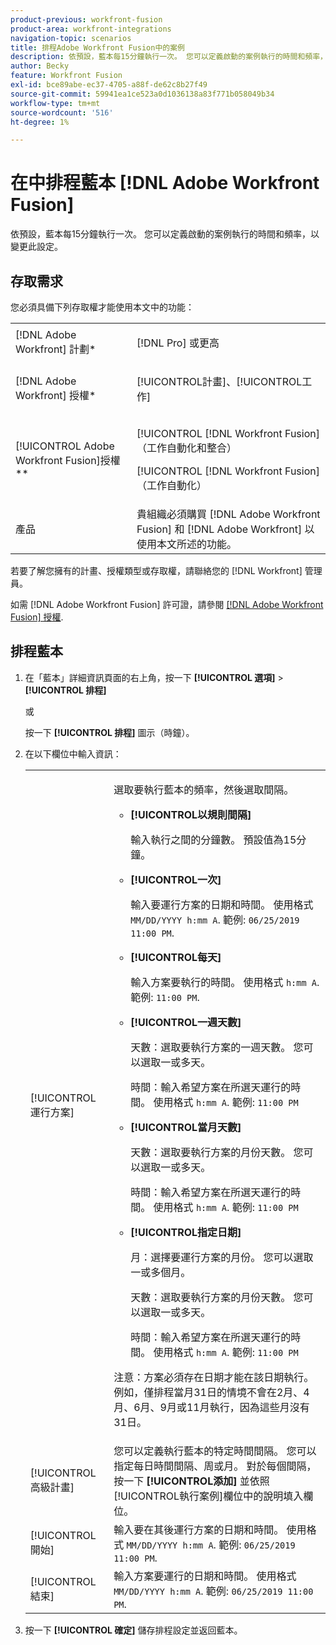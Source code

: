 ```yaml
---
product-previous: workfront-fusion
product-area: workfront-integrations
navigation-topic: scenarios
title: 排程Adobe Workfront Fusion中的案例
description: 依預設，藍本每15分鐘執行一次。 您可以定義啟動的案例執行的時間和頻率，以變更此設定。
author: Becky
feature: Workfront Fusion
exl-id: bce89abe-ec37-4705-a88f-de62c8b27f49
source-git-commit: 59941ea1ce523a0d1036138a83f771b058049b34
workflow-type: tm+mt
source-wordcount: '516'
ht-degree: 1%

---
```


# 在中排程藍本 [!DNL Adobe Workfront Fusion]

依預設，藍本每15分鐘執行一次。 您可以定義啟動的案例執行的時間和頻率，以變更此設定。

## 存取需求

您必須具備下列存取權才能使用本文中的功能：

<table style="table-layout:auto">   
 <col> 
 <col> 
 <tbody> 
  <tr> 
    <td role="rowheader">[!DNL Adobe Workfront] 計劃*</td> 
   <td> <p>[!DNL Pro] 或更高</p> </td> 
  </tr> 
  <tr data-mc-conditions=""> 
   <td role="rowheader">[!DNL Adobe Workfront] 授權*</td> 
   <td> <p>[!UICONTROL計畫]、[!UICONTROL工作]</p> </td> 
  </tr> 
  <tr> 
   <td role="rowheader">[!UICONTROL Adobe Workfront Fusion]授權**</td> 
  <td> <p>[!UICONTROL [!DNL Workfront Fusion] （工作自動化和整合） </p><p>[!UICONTROL [!DNL Workfront Fusion] （工作自動化） </p>  </td>    </tr> 
  <tr> 
   <td role="rowheader">產品</td> 
   <td>貴組織必須購買 [!DNL Adobe Workfront Fusion] 和 [!DNL Adobe Workfront] 以使用本文所述的功能。</td> 
  </tr> 
 </tbody> 
</table>

若要了解您擁有的計畫、授權類型或存取權，請聯絡您的 [!DNL Workfront] 管理員。

如需 [!DNL Adobe Workfront Fusion] 許可證，請參閱 [[!DNL Adobe Workfront Fusion] 授權](../../workfront-fusion/get-started/license-automation-vs-integration.md).

## 排程藍本

1. 在「藍本」詳細資訊頁面的右上角，按一下 **[!UICONTROL 選項]** > **[!UICONTROL 排程]**

   或

   按一下 **[!UICONTROL 排程]** 圖示（時鐘）。

1. 在以下欄位中輸入資訊：

   <table style="table-layout:auto">   
    <col> 
    <col> 
    <tbody> 
     <tr> 
      <td role="rowheader">[!UICONTROL運行方案]</td> 
      <td> <p>選取要執行藍本的頻率，然後選取間隔。</p> 
       <ul> 
        <li> <p><strong>[!UICONTROL以規則間隔]</strong> </p> <p>輸入執行之間的分鐘數。 預設值為15分鐘。</p> </li> 
        <li> <p><strong>[!UICONTROL一次]</strong> </p> <p>輸入要運行方案的日期和時間。 使用格式 <code>MM/DD/YYYY h:mm A</code>. 範例: <code>06/25/2019 11:00 PM</code>.</p> </li> 
        <li> <p><strong>[!UICONTROL每天]</strong> </p> <p>輸入方案要執行的時間。 使用格式 <code>h:mm A</code>. 範例: <code>11:00 PM</code>.</p> </li> 
        <li> <p><strong>[!UICONTROL一週天數]</strong> </p> <p>天數：選取要執行方案的一週天數。 您可以選取一或多天。</p> <p>時間：輸入希望方案在所選天運行的時間。 使用格式 <code>h:mm A</code>. 範例: <code>11:00 PM</code></p> </li> 
        <li> <p><strong>[!UICONTROL當月天數]</strong> </p> <p>天數：選取要執行方案的月份天數。 您可以選取一或多天。</p> <p>時間：輸入希望方案在所選天運行的時間。 使用格式 <code>h:mm A</code>. 範例: <code>11:00 PM</code></p> </li> 
        <li> <p><strong>[!UICONTROL指定日期]</strong> </p> <p>月：選擇要運行方案的月份。 您可以選取一或多個月。</p> <p>天數：選取要執行方案的月份天數。 您可以選取一或多天。</p> <p>時間：輸入希望方案在所選天運行的時間。 使用格式 <code>h:mm A</code>. 範例: <code>11:00 PM</code></p> </li> 
       </ul> <p>注意：方案必須存在日期才能在該日期執行。 例如，僅排程當月31日的情境不會在2月、4月、6月、9月或11月執行，因為這些月沒有31日。</p> </td> 
     </tr> 
     <tr> 
      <td role="rowheader">[!UICONTROL高級計畫]</td> 
      <td>您可以定義執行藍本的特定時間間隔。 您可以指定每日時間間隔、周或月。 對於每個間隔，按一下 <strong>[!UICONTROL添加]</strong> 並依照[!UICONTROL執行案例]欄位中的說明填入欄位。</td> 
     </tr> 
     <tr> 
      <td role="rowheader">[!UICONTROL開始]</td> 
      <td>輸入要在其後運行方案的日期和時間。 使用格式 <code>MM/DD/YYYY h:mm A</code>. 範例: <code>06/25/2019 11:00 PM</code>.</td> 
     </tr> 
     <tr> 
      <td role="rowheader">[!UICONTROL結束]</td> 
      <td>輸入方案要運行的日期和時間。 使用格式 <code>MM/DD/YYYY h:mm A</code>. 範例: <code>06/25/2019 11:00 PM</code>.</td> 
     </tr> 
    </tbody> 
   </table>

1. 按一下 **[!UICONTROL 確定]** 儲存排程設定並返回藍本。
